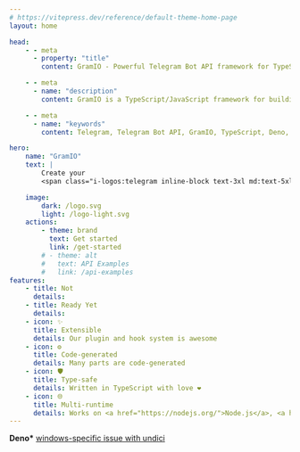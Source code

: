 ```yaml
---
# https://vitepress.dev/reference/default-theme-home-page
layout: home

head:
    - - meta
      - property: "title"
        content: GramIO - Powerful Telegram Bot API framework for TypeScript/JavaScript

    - - meta
      - name: "description"
        content: GramIO is a TypeScript/JavaScript framework for building Telegram bots that works on Node.js, Bun and Deno. To start, bootstrap a new project with «npx create gramio bot-dir» and run the bot with «npm run dev». This is all it needs to do a get started with GramIO.

    - - meta
      - name: "keywords"
        content: Telegram, Telegram Bot API, GramIO, TypeScript, Deno, Bun, Node.JS, How to build a bot, create

hero:
    name: "GramIO"
    text: |
        Create your 
        <span class="i-logos:telegram inline-block text-3xl md:text-5xl"></span> <span class="text-telegram">Telegram</span> bots with convenience!

    image:
        dark: /logo.svg
        light: /logo-light.svg
    actions:
        - theme: brand
          text: Get started
          link: /get-started
        # - theme: alt
        #   text: API Examples
        #   link: /api-examples
features:
    - title: Not
      details:
    - title: Ready Yet
      details:
    - icon: ✨
      title: Extensible
      details: Our plugin and hook system is awesome
    - icon: ⚙️
      title: Code-generated
      details: Many parts are code-generated
    - icon: 🛡️
      title: Type-safe
      details: Written in TypeScript with love ❤️
    - icon: 🌐
      title: Multi-runtime
      details: Works on <a href="https://nodejs.org/">Node.js</a>, <a href="https://bun.sh/">Bun</a> and <a href="https://deno.com/">Deno</a>*
---
```


**Deno\*** [windows-specific issue with undici](https://github.com/denoland/deno/issues/19532)
